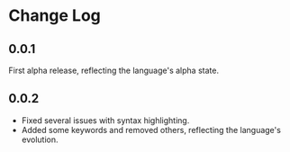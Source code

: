 # Change Log

## 0.0.1

First alpha release, reflecting the language's alpha state.

## 0.0.2

- Fixed several issues with syntax highlighting.
- Added some keywords and removed others, reflecting the language's evolution.